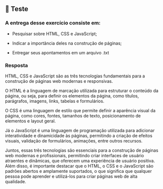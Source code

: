 ## 📝 Teste

### A entrega desse exercício consiste em:

- Pesquisar sobre HTML, CSS e JavaScript;

- Indicar a importância deles na construção de páginas;

- Entregar seus apontamentos em um arquivo .txt

### Resposta

HTML, CSS e JavaScript são as três tecnologias fundamentais para a construção de páginas web modernas e responsivas.

O HTML é a linguagem de marcação utilizada para estruturar o conteúdo da página, ou seja, para definir os elementos da página, como títulos, parágrafos, imagens, links, tabelas e formulários.

O CSS é uma linguagem de estilo que permite definir a aparência visual da página, como cores, fontes, tamanhos de texto, posicionamento de elementos e layout geral.

Já o JavaScript é uma linguagem de programação utilizada para adicionar interatividade e dinamicidade às páginas, permitindo a criação de efeitos visuais, validação de formulários, animações, entre outros recursos.

Juntos, essas três tecnologias são essenciais para a construção de páginas web modernas e profissionais, permitindo criar interfaces de usuário atraentes e dinâmicas, que oferecem uma experiência de usuário positiva. Além disso, é importante destacar que o HTML, o CSS e o JavaScript são padrões abertos e amplamente suportados, o que significa que qualquer pessoa pode aprender e utilizá-los para criar páginas web de alta qualidade.
